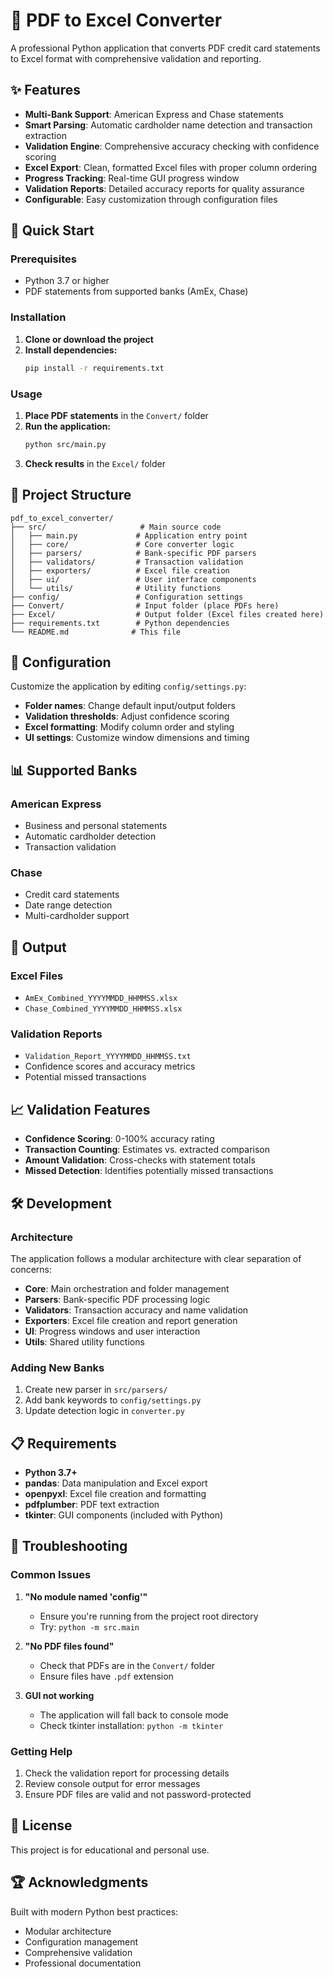 # 🏦 PDF to Excel Converter

A professional Python application that converts PDF credit card statements to Excel format with comprehensive validation and reporting.

## ✨ Features

- **Multi-Bank Support**: American Express and Chase statements
- **Smart Parsing**: Automatic cardholder name detection and transaction extraction
- **Validation Engine**: Comprehensive accuracy checking with confidence scoring
- **Excel Export**: Clean, formatted Excel files with proper column ordering
- **Progress Tracking**: Real-time GUI progress window
- **Validation Reports**: Detailed accuracy reports for quality assurance
- **Configurable**: Easy customization through configuration files

## 🚀 Quick Start

### Prerequisites

- Python 3.7 or higher
- PDF statements from supported banks (AmEx, Chase)

### Installation

1. **Clone or download the project**
2. **Install dependencies:**
   ```bash
   pip install -r requirements.txt
   ```

### Usage

1. **Place PDF statements** in the `Convert/` folder
2. **Run the application:**
   ```bash
   python src/main.py
   ```
3. **Check results** in the `Excel/` folder

## 📁 Project Structure

```
pdf_to_excel_converter/
├── src/                     # Main source code
│   ├── main.py             # Application entry point
│   ├── core/               # Core converter logic
│   ├── parsers/            # Bank-specific PDF parsers
│   ├── validators/         # Transaction validation
│   ├── exporters/          # Excel file creation
│   ├── ui/                 # User interface components
│   └── utils/              # Utility functions
├── config/                 # Configuration settings
├── Convert/                # Input folder (place PDFs here)
├── Excel/                  # Output folder (Excel files created here)
├── requirements.txt        # Python dependencies
└── README.md              # This file
```

## 🔧 Configuration

Customize the application by editing `config/settings.py`:

- **Folder names**: Change default input/output folders
- **Validation thresholds**: Adjust confidence scoring
- **Excel formatting**: Modify column order and styling
- **UI settings**: Customize window dimensions and timing

## 📊 Supported Banks

### American Express

- Business and personal statements
- Automatic cardholder detection
- Transaction validation

### Chase

- Credit card statements
- Date range detection
- Multi-cardholder support

## 🎯 Output

### Excel Files

- `AmEx_Combined_YYYYMMDD_HHMMSS.xlsx`
- `Chase_Combined_YYYYMMDD_HHMMSS.xlsx`

### Validation Reports

- `Validation_Report_YYYYMMDD_HHMMSS.txt`
- Confidence scores and accuracy metrics
- Potential missed transactions

## 📈 Validation Features

- **Confidence Scoring**: 0-100% accuracy rating
- **Transaction Counting**: Estimates vs. extracted comparison
- **Amount Validation**: Cross-checks with statement totals
- **Missed Detection**: Identifies potentially missed transactions

## 🛠️ Development

### Architecture

The application follows a modular architecture with clear separation of concerns:

- **Core**: Main orchestration and folder management
- **Parsers**: Bank-specific PDF processing logic
- **Validators**: Transaction accuracy and name validation
- **Exporters**: Excel file creation and report generation
- **UI**: Progress windows and user interaction
- **Utils**: Shared utility functions

### Adding New Banks

1. Create new parser in `src/parsers/`
2. Add bank keywords to `config/settings.py`
3. Update detection logic in `converter.py`

## 📋 Requirements

- **Python 3.7+**
- **pandas**: Data manipulation and Excel export
- **openpyxl**: Excel file creation and formatting
- **pdfplumber**: PDF text extraction
- **tkinter**: GUI components (included with Python)

## 🐛 Troubleshooting

### Common Issues

1. **"No module named 'config'"**

   - Ensure you're running from the project root directory
   - Try: `python -m src.main`

2. **"No PDF files found"**

   - Check that PDFs are in the `Convert/` folder
   - Ensure files have `.pdf` extension

3. **GUI not working**
   - The application will fall back to console mode
   - Check tkinter installation: `python -m tkinter`

### Getting Help

1. Check the validation report for processing details
2. Review console output for error messages
3. Ensure PDF files are valid and not password-protected

## 📝 License

This project is for educational and personal use.

## 🏆 Acknowledgments

Built with modern Python best practices:

- Modular architecture
- Configuration management
- Comprehensive validation
- Professional documentation
